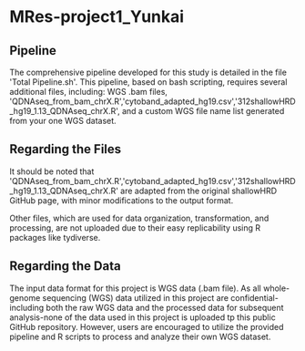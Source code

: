 # MRes-project1_Yunkai

## Pipeline
The comprehensive pipeline developed for this study is detailed in the file 'Total Pipeline.sh'. This pipeline, based on bash scripting, requires several additional files, including: WGS .bam files, 'QDNAseq_from_bam_chrX.R','cytoband_adapted_hg19.csv','312shallowHRD_hg19_1.13_QDNAseq_chrX.R', and a custom WGS file name list generated from your one WGS dataset.

## Regarding the Files
It should be noted that 'QDNAseq_from_bam_chrX.R','cytoband_adapted_hg19.csv','312shallowHRD_hg19_1.13_QDNAseq_chrX.R' are adapted from the original shallowHRD GitHub page, with minor modifications to the output format.

Other files, which are used for data organization, transformation, and processing, are not uploaded due to their easy replicability using R packages like tydiverse.

## Regarding the Data
The input data format for this project is WGS data (.bam file). As all whole-genome sequencing (WGS) data utilized in this project are confidential-including both the raw WGS data and the processed data for subsequent analysis-none of the data used in this project is uploaded tp this public GitHub repository. However, users are encouraged to utilize the provided pipeline and R scripts to process and analyze their own WGS dataset.
